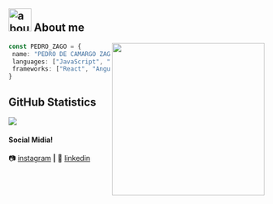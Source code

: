 ## <img width="45" alt="about" src="https://raw.github.com/elizarov/elizarov/master/about.png"> About me

<img align="right" width="300" src="https://i2.wp.com/allhtaccess.info/wp-content/uploads/2018/03/programming.gif?fit=1281%2C716&ssl=1" />

```typescript
const PEDRO_ZAGO = {
 name: "PEDRO DE CAMARGO ZAGO",
 languages: ["JavaScript", "TypeScript", "Golang"],
 frameworks: ["React", "Angular", "Gin"],
}
```

## **GitHub Statistics**

<a href="https://github.com/PedroZago">
  <img align="center" src="https://github-readme-stats.vercel.app/api/top-langs/?username=PedroZago&theme=dracula&hide_langs_below=1" />
</a>

[instagram]: https://www.instagram.com/pedro.czago/
[linkedin]: https://www.linkedin.com/in/pedro-de-camargo-zago/

<br>

#### Social Midia!

📷 [instagram][instagram] **|** 
👔 [linkedin][linkedin]
